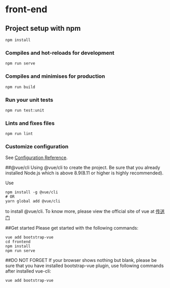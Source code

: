 # front-end

## Project setup with npm
```
npm install
```

### Compiles and hot-reloads for development
```
npm run serve
```

### Compiles and minimises for production
```
npm run build
```

### Run your unit tests
```
npm run test:unit
```

### Lints and fixes files
```
npm run lint
```

### Customize configuration
See [Configuration Reference](https://cli.vuejs.org/config/).


##@vue/cli
Using @vue/cli to create the project.
Be sure that you already installed Node.js which is above 8.9(8.11 or higher is highly recommended).

Use
```
npm install -g @vue/cli
# OR
yarn global add @vue/cli
```
to install @vue/cli.
To know more, please view the official site of vue at [传送门](https://cli.vuejs.org/)

##Get started
Please get started with the following commands:
```
vue add bootstrap-vue
cd frontend
npm install
npm run serve
```

##DO NOT FORGET
If your browser shows nothing but blank, please be sure that you have installed bootstrap-vue plugin, use following commands after installed vue-cli:
```
vue add bootstrap-vue
```
